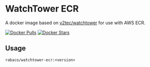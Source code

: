 # WatchTower ECR
A docker image based on [v2tec/watchtower](https://github.com/v2tec/watchtower) for use with AWS ECR.

[![Docker Pulls](https://img.shields.io/docker/pulls/rabaco/watchtower-ecr.svg?style=flat-square)](https://hub.docker.com/r/rabaco/watchtower-ecr/)
[![Docker Stars](https://img.shields.io/docker/stars/rabaco/watchtower-ecr.svg?style=flat-square)](https://hub.docker.com/r/rabaco/watchtower-ecr/)

## Usage
`rabaco/watchtower-ecr:<version>`